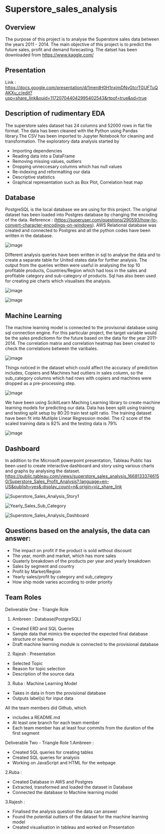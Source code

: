 
# Superstore_sales_analysis
## Overview
The purpose of this project is to analyse the Superstore sales data between the years 2011 - 2014. The main objective of this project is to predict the future sales, profit and demand forecasting. The datset has been downloaded from https://www.kaggle.com/ 

## Presentation
Link : https://docs.google.com/presentation/d/1merdH0H1nxjmDNvGtcrTGUFTuQAKXu_c/edit?usp=share_link&ouid=117207044042995402543&rtpof=true&sd=true

## Description of rudimentary EDA
The superstore sales dataset has 24 columns and 52000 rows in flat file format. The data has been cleaned with the Python using Pandas library.The CSV has been imported to Jupyter Notebook for cleaning and transformation. The exploratory data analysis started by
* Importing dependencies
* Reading data into a DataFrame
* Removing missing values, outliers
* Dropping unneccesary columns which has null values
* Re-indexing and reformatting our data
* Descriptive statistics
* Graphical representation such as Box Plot, Correlation heat map

## Database
PostgreSQL is the local database we are using for this project. The original dataset has been loaded into Postgres database by changing the encoding of the data. Reference : (https://superuser.com/questions/290593/how-to-convert-character-encodings-on-windows). AWS Relational database was created and connected to Postgres and all the python codes have been written in the database. 

![image](https://user-images.githubusercontent.com/108298416/203901268-698d3208-08f9-4069-9e3c-3ae84be7eaa8.png)

Different analysis queries have been written in sql to analyse the data and to create a separate table for United states data for further analysis. The output from the queries written were useful in analysing the top 10 profitable products, Countries/Region which had loss in the sales and profitable category and sub-category of products. Sql has also been used for creating pie charts which visualises the analysis.

![image](https://user-images.githubusercontent.com/108298416/204631595-85ee8dc7-9fc3-4c72-87d5-06b083eb6cd3.png)

![image](https://user-images.githubusercontent.com/108298416/204632699-05d7d3a3-05c6-47f7-8935-4441bdac538c.png)

## Machine Learning
The  machine learning model is connected to the provisonal database using sql connection engine. For this particular project, the target variable would be the sales predictiomn for the future based on the data for the year 2011-2014. The correlation matrix and correlation heatmap has been created to check the correlations between the varibales.

![image](https://user-images.githubusercontent.com/108298416/204634308-d3495f68-7442-45fb-9868-3952da7c5309.png)

Things noticed in the dataset which could affect the accuracy of prediction includes, Copiers and Machines had outliers in sales column, so the sub_category columns which had rows with copiers and machines were dropped as a pre-processing step.

![image](https://user-images.githubusercontent.com/108298416/203901892-2fecc2d4-5751-4a30-aefa-525a4fc9d139.png)

We have been using ScikitLearn Maching Learning library to create machine learning models for predicting our data. Data has been split using training and testing split setup by 80:20 train test split ratio. The training dataset have been fit into Mutilple Linear Regression model. The r2 score of the scaled training data is 82% and the testing data is 79%

![image](https://user-images.githubusercontent.com/108298416/204158706-8cafe218-31ae-48b1-898b-dab4c36fe079.png)

## Dashboard
In addition to the Microsoft powerpoint presentation, Tableau Public has been used to create interactive dashboard and story using various charts and graphs by analysing the dataset. 
https://public.tableau.com/views/superstore_sales_analysis_16681333746150/Superstore_Sales_Profit_Analysis?:language=en-US&publish=yes&:display_count=n&:origin=viz_share_link

![Superstore_Sales_Analysis_Story1](https://user-images.githubusercontent.com/108298416/204448849-6037a8d1-4f32-402c-a6ec-219435366686.PNG)

![Yearly_Sales_Sub_Category](https://user-images.githubusercontent.com/108298416/204448891-4c5a2e5c-caff-4495-a936-4f182c3955c8.PNG)

![Superstore_Sales_Analysis_Dashboard](https://user-images.githubusercontent.com/108298416/204449030-d8fd0032-9c30-42c5-adcf-6e65ba73a6ea.PNG)



## Questions based on the analysis, the data can answer:
* The impact on profit if the product is sold without discount
* The year, month and market, which has more sales
* Quaterly breakdown of the products per year and yearly breakdown
* Sales by segment and country
* Profit by Market/Region
* Yearly sales/profit by category and sub_category
* How ship mode varies according to order priority

## Team Roles
Deliverable One - Triangle Role
1. Ambreen : Database(PostgreSQL)
* Created ERD and SQL Queries
* Sample data that mimics the expected the expected final database structure or schema
* Draft machine learning module is connected to the provisional database

2. Rajesh : Presentation
* Selected Topic
* Reason for topic selection
* Description of the source data

3. Ruba : Machine Learning Model 
* Takes in data in from the provisional database 
* Outputs label(s) for input data

All the team members did Github, which
* includes a README.md
* At least one branch for each team member
* Each team member has at least four commits from the duration of the first segment

Deliverable Two - Triangle Role
1.Ambreen : 
* Created SQL queries for creating tables
* Created SQL queries for analysis 
* Working on JavaScript and HTML for the webpage

2.Ruba : 
* Created Database in AWS and Postgres
* Extracted, transformed and loaded the dataset in Database
* Connected the database to Machine learning model

3.Rajesh :
* Finalised the analysis question the data can answer
* Found the potential outliers of the dataset for the machine learning model
* Created visualisation in tableau and worked on Presentation






